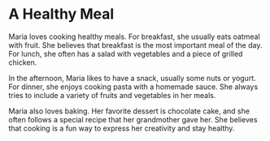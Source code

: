 # A Healthy Meal

Maria loves cooking healthy meals. For breakfast, she usually eats oatmeal with fruit. She believes that breakfast is the most important meal of the day. For lunch, she often has a salad with vegetables and a piece of grilled chicken. 

In the afternoon, Maria likes to have a snack, usually some nuts or yogurt. For dinner, she enjoys cooking pasta with a homemade sauce. She always tries to include a variety of fruits and vegetables in her meals. 

Maria also loves baking. Her favorite dessert is chocolate cake, and she often follows a special recipe that her grandmother gave her. She believes that cooking is a fun way to express her creativity and stay healthy.
